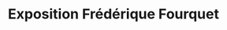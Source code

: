 ---
title: "Exposition Frédérique Fourquet"
url: /termes/exposition-frederique-fourquet/
shop: Kunst
---